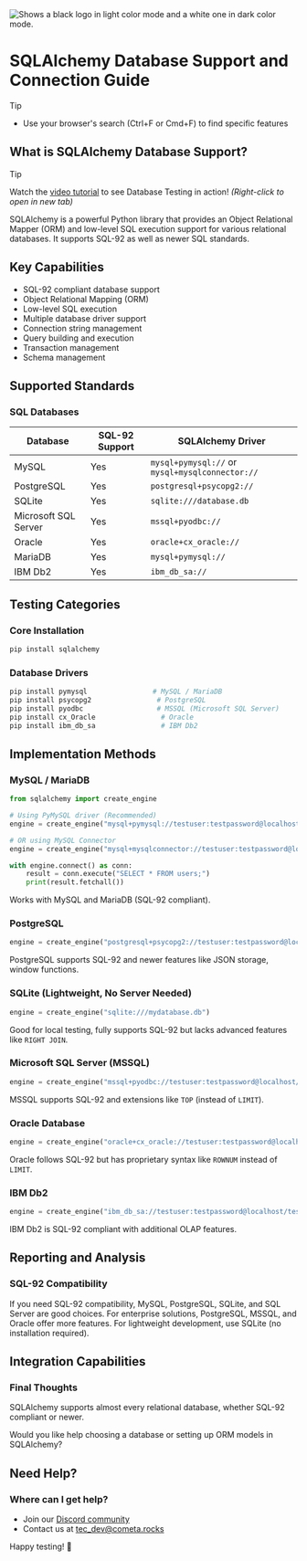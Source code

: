 
<picture>
  <source media="(prefers-color-scheme: dark)" srcset="https://raw.githubusercontent.com/cometa-rocks/cometa_documentation/main/img/logos/COMETAROCKS_LogoEslog_Y_W.png">
  <source media="(prefers-color-scheme: light)" srcset="https://raw.githubusercontent.com/cometa-rocks/cometa_documentation/main/img/logos/COMETAROCKS_LogoEslog_Y_B.png">
  <img alt="Shows a black logo in light color mode and a white one in dark color mode." src="https://raw.githubusercontent.com/cometa-rocks/cometa_documentation/main/img/logos/COMETAROCKS_LogoEslog_Y_B.png">
</picture>

# SQLAlchemy Database Support and Connection Guide

> [!TIP]
> - Use your browser's search (Ctrl+F or Cmd+F) to find specific features

## What is SQLAlchemy Database Support?
> [!TIP]
> Watch the [video tutorial](https://www.youtube.com/watch?v=uGRXoUh3aFA) to see Database Testing in action!
> *(Right-click to open in new tab)*

SQLAlchemy is a powerful Python library that provides an Object Relational Mapper (ORM) and low-level SQL execution support for various relational databases. It supports SQL-92 as well as newer SQL standards.

## Key Capabilities
- SQL-92 compliant database support
- Object Relational Mapping (ORM)
- Low-level SQL execution
- Multiple database driver support
- Connection string management
- Query building and execution
- Transaction management
- Schema management

## Supported Standards

### SQL Databases
| Database | SQL-92 Support | SQLAlchemy Driver |
|----------|---------------|-------------------|
| MySQL | Yes | `mysql+pymysql://` or `mysql+mysqlconnector://` |
| PostgreSQL | Yes | `postgresql+psycopg2://` |
| SQLite | Yes | `sqlite:///database.db` |
| Microsoft SQL Server | Yes | `mssql+pyodbc://` |
| Oracle | Yes | `oracle+cx_oracle://` |
| MariaDB | Yes | `mysql+pymysql://` |
| IBM Db2 | Yes | `ibm_db_sa://` |

## Testing Categories

### Core Installation
```sh
pip install sqlalchemy
```

### Database Drivers
```sh
pip install pymysql                # MySQL / MariaDB
pip install psycopg2                # PostgreSQL
pip install pyodbc                  # MSSQL (Microsoft SQL Server)
pip install cx_Oracle                # Oracle
pip install ibm_db_sa                # IBM Db2
```

## Implementation Methods

### MySQL / MariaDB
```python
from sqlalchemy import create_engine

# Using PyMySQL driver (Recommended)
engine = create_engine("mysql+pymysql://testuser:testpassword@localhost/testdb")

# OR using MySQL Connector
engine = create_engine("mysql+mysqlconnector://testuser:testpassword@localhost/testdb")

with engine.connect() as conn:
    result = conn.execute("SELECT * FROM users;")
    print(result.fetchall())
```
Works with MySQL and MariaDB (SQL-92 compliant).

### PostgreSQL
```python
engine = create_engine("postgresql+psycopg2://testuser:testpassword@localhost/testdb")
```
PostgreSQL supports SQL-92 and newer features like JSON storage, window functions.

### SQLite (Lightweight, No Server Needed)
```python
engine = create_engine("sqlite:///mydatabase.db")
```
Good for local testing, fully supports SQL-92 but lacks advanced features like `RIGHT JOIN`.

### Microsoft SQL Server (MSSQL)
```python
engine = create_engine("mssql+pyodbc://testuser:testpassword@localhost/testdb?driver=SQL+Server")
```
MSSQL supports SQL-92 and extensions like `TOP` (instead of `LIMIT`).

### Oracle Database
```python
engine = create_engine("oracle+cx_oracle://testuser:testpassword@localhost:1521/orcl")
```
Oracle follows SQL-92 but has proprietary syntax like `ROWNUM` instead of `LIMIT`.

### IBM Db2
```python
engine = create_engine("ibm_db_sa://testuser:testpassword@localhost/testdb")
```
IBM Db2 is SQL-92 compliant with additional OLAP features.

## Reporting and Analysis

### SQL-92 Compatibility
If you need SQL-92 compatibility, MySQL, PostgreSQL, SQLite, and SQL Server are good choices.
For enterprise solutions, PostgreSQL, MSSQL, and Oracle offer more features.
For lightweight development, use SQLite (no installation required).

## Integration Capabilities

### Final Thoughts
SQLAlchemy supports almost every relational database, whether SQL-92 compliant or newer.

Would you like help choosing a database or setting up ORM models in SQLAlchemy?

## Need Help?

### Where can I get help?
- Join our [Discord community](https://discord.gg/PUxt5bsRej)
- Contact us at [tec_dev@cometa.rocks](mailto:tec_dev@cometa.rocks)

Happy testing! 🚀